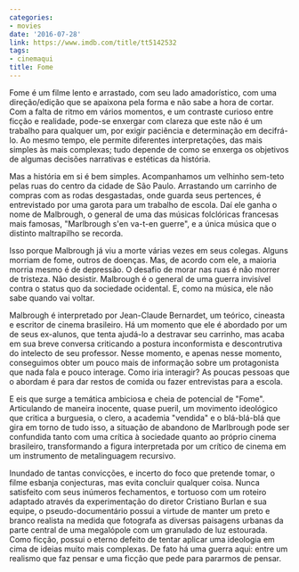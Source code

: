 ```yaml
---
categories:
- movies
date: '2016-07-28'
link: https://www.imdb.com/title/tt5142532
tags:
- cinemaqui
title: Fome
---
```


Fome é um filme lento e arrastado, com seu lado amadorístico, com uma direção/edição que se apaixona pela forma e não sabe a hora de cortar. Com a falta de ritmo em vários momentos, e um contraste curioso entre ficção e realidade, pode-se enxergar com clareza que este não é um trabalho para qualquer um, por exigir paciência e determinação em decifrá-lo. Ao mesmo tempo, ele permite diferentes interpretações, das mais simples às mais complexas; tudo depende de como se enxerga os objetivos de algumas decisões narrativas e estéticas da história.

Mas a história em si é bem simples. Acompanhamos um velhinho sem-teto pelas ruas do centro da cidade de São Paulo. Arrastando um carrinho de compras com as rodas desgastadas, onde guarda seus pertences, é entrevistado por uma garota para um trabalho de escola. Daí ele ganha o nome de Malbrough, o general de uma das músicas folclóricas francesas mais famosas, "Marlbrough s'en va-t-en guerre", e a única música que o distinto maltrapilho se recorda.

Isso porque Malbrough já viu a morte várias vezes em seus colegas. Alguns morriam de fome, outros de doenças. Mas, de acordo com ele, a maioria morria mesmo é de depressão. O desafio de morar nas ruas é não morrer de tristeza. Não desistir. Malbrough é o general de uma guerra invisível contra o status quo da sociedade ocidental. E, como na música, ele não sabe quando vai voltar.

Malbrough é interpretado por Jean-Claude Bernardet, um teórico, cineasta e escritor de cinema brasileiro. Há um momento que ele é abordado por um de seus ex-alunos, que tenta ajudá-lo a destravar seu carrinho, mas acaba em sua breve conversa criticando a postura inconformista e descontrutiva do intelecto de seu professor. Nesse momento, e apenas nesse momento, conseguimos obter um pouco mais de informação sobre um protagonista que nada fala e pouco interage. Como iria interagir? As poucas pessoas que o abordam é para dar restos de comida ou fazer entrevistas para a escola.

E eis que surge a temática ambiciosa e cheia de potencial de "Fome". Articulando de maneira inocente, quase pueril, um movimento ideológico que critica a burguesia, o clero, a academia "vendida" e o blá-blá-blá que gira em torno de tudo isso, a situação de abandono de Marlbrough pode ser confundida tanto com uma crítica à sociedade quanto ao próprio cinema brasileiro, transformando a figura interpretada por um crítico de cinema em um instrumento de metalinguagem recursivo.

Inundado de tantas convicções, e incerto do foco que pretende tomar, o filme esbanja conjecturas, mas evita concluir qualquer coisa. Nunca satisfeito com seus inúmeros fechamentos, e tortuoso com um roteiro adaptado através da experimentação do diretor Cristiano Burlan e sua equipe, o pseudo-documentário possui a virtude de manter um preto e branco realista na medida que fotografa as diversas paisagens urbanas da parte central de uma megalópole com um granulado de luz estourada. Como ficção, possui o eterno defeito de tentar aplicar uma ideologia em cima de ideias muito mais complexas. De fato há uma guerra aqui: entre um realismo que faz pensar e uma ficção que pede para pararmos de pensar.